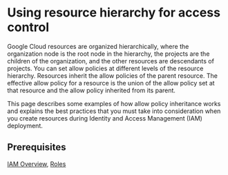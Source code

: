 # Using resource hierarchy for access control

Google Cloud resources are organized hierarchically, where the organization node is the root node in the hierarchy, the projects are the children of the organization, and the other resources are descendants of projects. You can set allow policies at different levels of the resource hierarchy. Resources inherit the allow policies of the parent resource. The effective allow policy for a resource is the union of the allow policy set at that resource and the allow policy inherited from its parent.

This page describes some examples of how allow policy inheritance works and explains the best practices that you must take into consideration when you create resources during Identity and Access Management (IAM) deployment.

## Prerequisites
[IAM Overview](./1.Overview.md), [Roles](./2.Roles.md)
